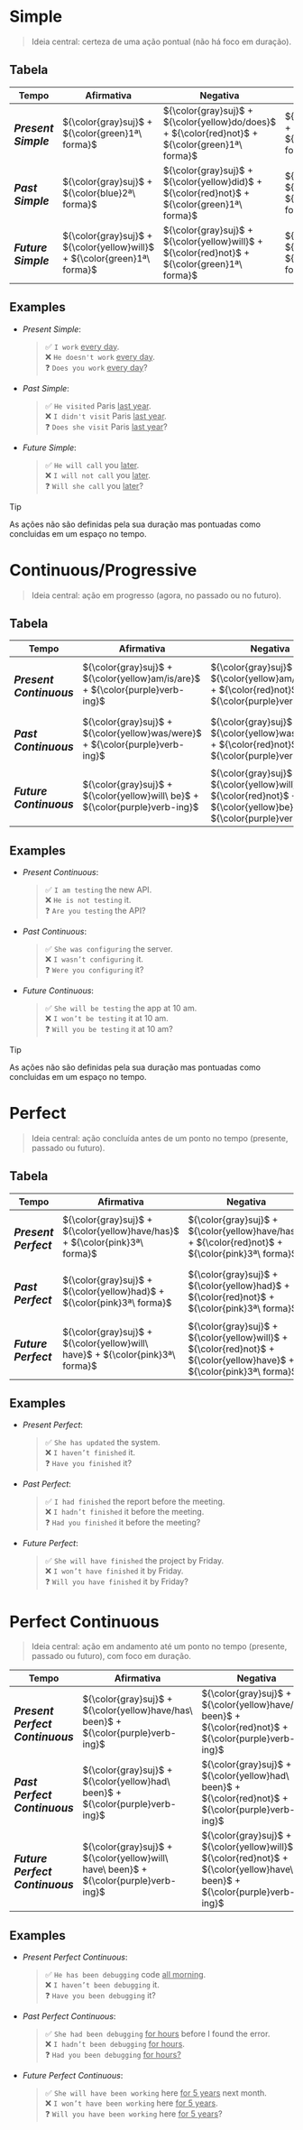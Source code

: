 
# Simple

> Ideia central: certeza de uma ação pontual (não há foco em duração).

## Tabela
| Tempo | Afirmativa | Negativa | Interrogativa |
|--|--|--|--|
| <h3>*Present Simple*</h3> | \${\color{gray}suj}\$ + \${\color{green}1ª\ forma}\$ | \${\color{gray}suj}\$ + \${\color{yellow}do/does}\$ + \${\color{red}not}\$ + \${\color{green}1ª\ forma}\$ | \${\color{yellow}do/does}\$ + \${\color{gray}suj}\$ + \${\color{green}1ª\ forma}\$ |
| <h3>*Past Simple*</h3> | \${\color{gray}suj}\$ + \${\color{blue}2ª\ forma}\$ | \${\color{gray}suj}\$ + \${\color{yellow}did}\$ + \${\color{red}not}\$ + \${\color{green}1ª\ forma}\$ | \${\color{yellow}did}\$ + \${\color{gray}suj}\$ + \${\color{green}1ª\ forma}\$ |
| <h3>*Future Simple*</h3> | \${\color{gray}suj}\$ + \${\color{yellow}will}\$ + \${\color{green}1ª\ forma}\$ | \${\color{gray}suj}\$ + \${\color{yellow}will}\$ + \${\color{red}not}\$ + \${\color{green}1ª\ forma}\$ | \${\color{yellow}will}\$ + \${\color{gray}suj}\$ + \${\color{green}1ª\ forma}\$ | 

##  Examples
- *Present Simple*:
    > ✅ `I work` <ins>every day</ins>. </br>
    > ❌ `He doesn't work` <ins>every day</ins>. </br>
    > ❓ `Does you work` <ins>every day</ins>? </br>
- *Past Simple*: 
    > ✅ `He visited` Paris <ins>last year</ins>. </br>
    > ❌ `I didn't visit` Paris <ins>last year</ins>. </br>
    > ❓ `Does she visit` Paris <ins>last year</ins>? </br>
- *Future Simple*: 
    > ✅ `He will call` you <ins>later</ins>. </br>
    > ❌ `I will not call` you <ins>later</ins>. </br>
    > ❓ `Will she call` you <ins>later</ins>? </br>

> [!TIP]
> As ações não são definidas pela sua duração mas pontuadas como concluidas em um espaço no tempo.

# Continuous/Progressive

> Ideia central: ação em progresso (agora, no passado ou no futuro).

## Tabela
| Tempo | Afirmativa | Negativa | Interrogativa |
|--|--|--|--|
| <h3>*Present Continuous*</h3> | \${\color{gray}suj}\$ + \${\color{yellow}am/is/are}\$ + \${\color{purple}verb-ing}\$ | \${\color{gray}suj}\$ + \${\color{yellow}am/is/are}\$ + \${\color{red}not}\$ + \${\color{purple}verb-ing}\$ | \${\color{yellow}am/is/are}\$ + \${\color{gray}suj}\$ + \${\color{purple}verb-ing}\$ |
| <h3>*Past Continuous*</h3> | \${\color{gray}suj}\$ + \${\color{yellow}was/were}\$ + \${\color{purple}verb-ing}\$ | \${\color{gray}suj}\$ + \${\color{yellow}was/were}\$ + \${\color{red}not}\$ + \${\color{purple}verb-ing}\$ | \${\color{yellow}was/were}\$ + \${\color{gray}suj}\$ + \${\color{purple}verb-ing}\$ |
| <h3>*Future Continuous*</h3> | \${\color{gray}suj}\$ + \${\color{yellow}will\ be}\$ + \${\color{purple}verb-ing}\$ | \${\color{gray}suj}\$ + \${\color{yellow}will}\$ + \${\color{red}not}\$ + \${\color{yellow}be}\$ + \${\color{purple}verb-ing}\$ | \${\color{yellow}will}\$ + \${\color{gray}suj}\$ + \${\color{yellow}be}\$ + \${\color{purple}verb-ing}\$ |

##  Examples
- *Present Continuous*: 
    > ✅ `I am testing` the new API. </br>
    > ❌ `He is not testing` it. </br>
    > ❓ `Are you testing` the API? </br>
- *Past Continuous*: 
    > ✅ `She was configuring` the server. </br>
    > ❌ `I wasn’t configuring` it. </br>
    > ❓ `Were you configuring` it? </br>
- *Future Continuous*: 
    > ✅ `She will be testing` the app at 10 am. </br>
    > ❌ `I won’t be testing` it at 10 am. </br>
    > ❓ `Will you be testing` it at 10 am? </br>

> [!TIP]
> As ações não são definidas pela sua duração mas pontuadas como concluidas em um espaço no tempo.

# Perfect

> Ideia central: ação concluída antes de um ponto no tempo (presente, passado ou futuro).

## Tabela
| Tempo | Afirmativa | Negativa | Interrogativa |
|--|--|--|--|
| <h3>*Present Perfect*</h3> | \${\color{gray}suj}\$ + \${\color{yellow}have/has}\$ + \${\color{pink}3ª\ forma}\$ | \${\color{gray}suj}\$ + \${\color{yellow}have/has}\$ + \${\color{red}not}\$ + \${\color{pink}3ª\ forma}\$ | \${\color{yellow}have/has}\$ + \${\color{gray}suj}\$ + \${\color{pink}3ª\ forma}\$ |
| <h3>*Past Perfect*</h3> | \${\color{gray}suj}\$ + \${\color{yellow}had}\$ + \${\color{pink}3ª\ forma}\$ | \${\color{gray}suj}\$ + \${\color{yellow}had}\$ + \${\color{red}not}\$ + \${\color{pink}3ª\ forma}\$ | \${\color{yellow}had}\$ + \${\color{gray}suj}\$ + \${\color{pink}3ª\ forma}\$ |
| <h3>*Future Perfect*</h3> | \${\color{gray}suj}\$ + \${\color{yellow}will\ have}\$ + \${\color{pink}3ª\ forma}\$ | \${\color{gray}suj}\$ + \${\color{yellow}will}\$ + \${\color{red}not}\$ + \${\color{yellow}have}\$ + \${\color{pink}3ª\ forma}\$ | \${\color{yellow}will\ have}\$ + \${\color{gray}suj}\$ + \${\color{pink}3ª\ forma}\$ |

##  Examples
- *Present Perfect*: 
    > ✅ `She has updated` the system. </br>
    > ❌ `I haven’t finished` it. </br>
    > ❓ `Have you finished` it? </br>
- *Past Perfect*: 
    > ✅ `I had finished` the report before the meeting. </br>
    > ❌ `I hadn’t finished` it before the meeting. </br>
    > ❓ `Had you finished` it before the meeting? </br>
- *Future Perfect*: 
    > ✅ `She will have finished` the project by Friday. </br>
    > ❌ `I won’t have finished` it by Friday. </br>
    > ❓ `Will you have finished` it by Friday? </br>

# Perfect Continuous

> Ideia central: ação em andamento até um ponto no tempo (presente, passado ou futuro), com foco em duração.

| Tempo | Afirmativa | Negativa | Interrogativa |
|--|--|--|--|
| <h3>*Present Perfect Continuous*</h3> | \${\color{gray}suj}\$ + \${\color{yellow}have/has\ been}\$ + \${\color{purple}verb-ing}\$ | \${\color{gray}suj}\$ + \${\color{yellow}have/has\ been}\$ + \${\color{red}not}\$ + \${\color{purple}verb-ing}\$ | \${\color{yellow}have/has\ been}\$ + \${\color{gray}suj}\$ + \${\color{purple}verb-ing}\$ |
| <h3>*Past Perfect Continuous*</h3> | \${\color{gray}suj}\$ + \${\color{yellow}had\ been}\$ + \${\color{purple}verb-ing}\$ | \${\color{gray}suj}\$ + \${\color{yellow}had\ been}\$ + \${\color{red}not}\$ + \${\color{purple}verb-ing}\$                             | \${\color{yellow}had\ been}\$ + \${\color{gray}suj}\$ + \${\color{purple}verb-ing}\$ |
| <h3>*Future Perfect Continuous*</h3>  | \${\color{gray}suj}\$ + \${\color{yellow}will\ have\ been}\$ + \${\color{purple}verb-ing}\$ | \${\color{gray}suj}\$ + \${\color{yellow}will}\$ + \${\color{red}not}\$ + \${\color{yellow}have\ been}\$ + \${\color{purple}verb-ing}\$ | \${\color{yellow}will\ have\ been}\$ + \${\color{gray}suj}\$ + \${\color{purple}verb-ing}\$ |

##  Examples
- *Present Perfect Continuous*: 
    > ✅ `He has been debugging` code <ins>all morning</ins>. </br>
    > ❌ `I haven’t been debugging` it. </br>
    > ❓ `Have you been debugging` it? </br>
- *Past Perfect Continuous*: 
    > ✅ `She had been debugging` <ins>for hours</ins> before I found the error. </br>
    > ❌ `I hadn’t been debugging` <ins>for hours</ins>. </br>
    > ❓ `Had you been debugging` <ins>for hours?</ins> </br>
- *Future Perfect Continuous*: 
    > ✅ `She will have been working` here <ins>for 5 years</ins> next month. </br>
    > ❌ `I won’t have been working` here <ins>for 5 years</ins>. </br>
    > ❓ `Will you have been working` here <ins>for 5 years</ins>? </br>

